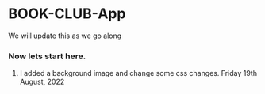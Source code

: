 # BOOK-CLUB-App

We will update this as we go along

### Now lets start here.
1. I added a background image and change some css changes. Friday 19th August, 2022
